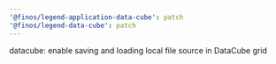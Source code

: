 ```yaml
---
'@finos/legend-application-data-cube': patch
'@finos/legend-data-cube': patch
---
```


datacube: enable saving and loading local file source in DataCube grid
